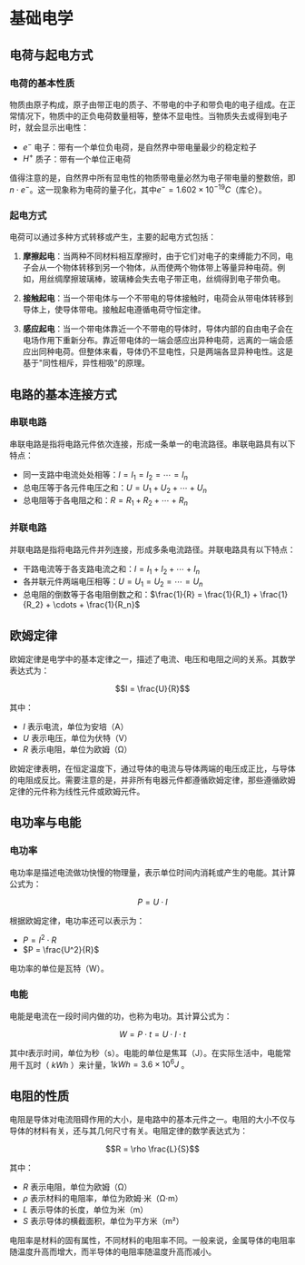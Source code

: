 # 基础电学

## 电荷与起电方式

### 电荷的基本性质

物质由原子构成，原子由带正电的质子、不带电的中子和带负电的电子组成。在正常情况下，物质中的正负电荷数量相等，整体不显电性。当物质失去或得到电子时，就会显示出电性：

- $e^-$ 电子：带有一个单位负电荷，是自然界中带电量最少的稳定粒子
- $H^+$ 质子：带有一个单位正电荷

值得注意的是，自然界中所有显电性的物质带电量必然为电子带电量的整数倍，即$n \cdot e^-$。这一现象称为电荷的量子化，其中$e^- = 1.602 \times 10^{-19} C$（库仑）。

### 起电方式

电荷可以通过多种方式转移或产生，主要的起电方式包括：

1. **摩擦起电**：当两种不同材料相互摩擦时，由于它们对电子的束缚能力不同，电子会从一个物体转移到另一个物体，从而使两个物体带上等量异种电荷。例如，用丝绸摩擦玻璃棒，玻璃棒会失去电子带正电，丝绸得到电子带负电。

2. **接触起电**：当一个带电体与一个不带电的导体接触时，电荷会从带电体转移到导体上，使导体带电。接触起电遵循电荷守恒定律。

3. **感应起电**：当一个带电体靠近一个不带电的导体时，导体内部的自由电子会在电场作用下重新分布。靠近带电体的一端会感应出异种电荷，远离的一端会感应出同种电荷。但整体来看，导体仍不显电性，只是两端各显异种电性。这是基于"同性相斥，异性相吸"的原理。

## 电路的基本连接方式

### 串联电路

串联电路是指将电路元件依次连接，形成一条单一的电流路径。串联电路具有以下特点：

- 同一支路中电流处处相等：$I = I_1 = I_2 = \cdots = I_n$
- 总电压等于各元件电压之和：$U = U_1 + U_2 + \cdots + U_n$
- 总电阻等于各电阻之和：$R = R_1 + R_2 + \cdots + R_n$

### 并联电路

并联电路是指将电路元件并列连接，形成多条电流路径。并联电路具有以下特点：

- 干路电流等于各支路电流之和：$I = I_1 + I_2 + \cdots + I_n$
- 各并联元件两端电压相等：$U = U_1 = U_2 = \cdots = U_n$
- 总电阻的倒数等于各电阻倒数之和：$\frac{1}{R} = \frac{1}{R_1} + \frac{1}{R_2} + \cdots + \frac{1}{R_n}$

## 欧姆定律

欧姆定律是电学中的基本定律之一，描述了电流、电压和电阻之间的关系。其数学表达式为：

$$I = \frac{U}{R}$$

其中：

- $I$ 表示电流，单位为安培（A）
- $U$ 表示电压，单位为伏特（V）
- $R$ 表示电阻，单位为欧姆（Ω）

欧姆定律表明，在恒定温度下，通过导体的电流与导体两端的电压成正比，与导体的电阻成反比。需要注意的是，并非所有电器元件都遵循欧姆定律，那些遵循欧姆定律的元件称为线性元件或欧姆元件。

## 电功率与电能

### 电功率

电功率是描述电流做功快慢的物理量，表示单位时间内消耗或产生的电能。其计算公式为：

$$P = U \cdot I$$

根据欧姆定律，电功率还可以表示为：

- $P = I^2 \cdot R$
- $P = \frac{U^2}{R}$

电功率的单位是瓦特（W）。

### 电能

电能是电流在一段时间内做的功，也称为电功。其计算公式为：

$$W = P \cdot t = U \cdot I \cdot t$$

其中$t$表示时间，单位为秒（s）。电能的单位是焦耳（J）。在实际生活中，电能常用千瓦时（ $kWh$ ）来计量，$1 kWh = 3.6 × 10^6 J$ 。

## 电阻的性质

电阻是导体对电流阻碍作用的大小，是电路中的基本元件之一。电阻的大小不仅与导体的材料有关，还与其几何尺寸有关。电阻定律的数学表达式为：

$$R = \rho \frac{L}{S}$$

其中：

- $R$ 表示电阻，单位为欧姆（Ω）
- $\rho$ 表示材料的电阻率，单位为欧姆·米（Ω·m）
- $L$ 表示导体的长度，单位为米（m）
- $S$ 表示导体的横截面积，单位为平方米（m²）

电阻率是材料的固有属性，不同材料的电阻率不同。一般来说，金属导体的电阻率随温度升高而增大，而半导体的电阻率随温度升高而减小。
